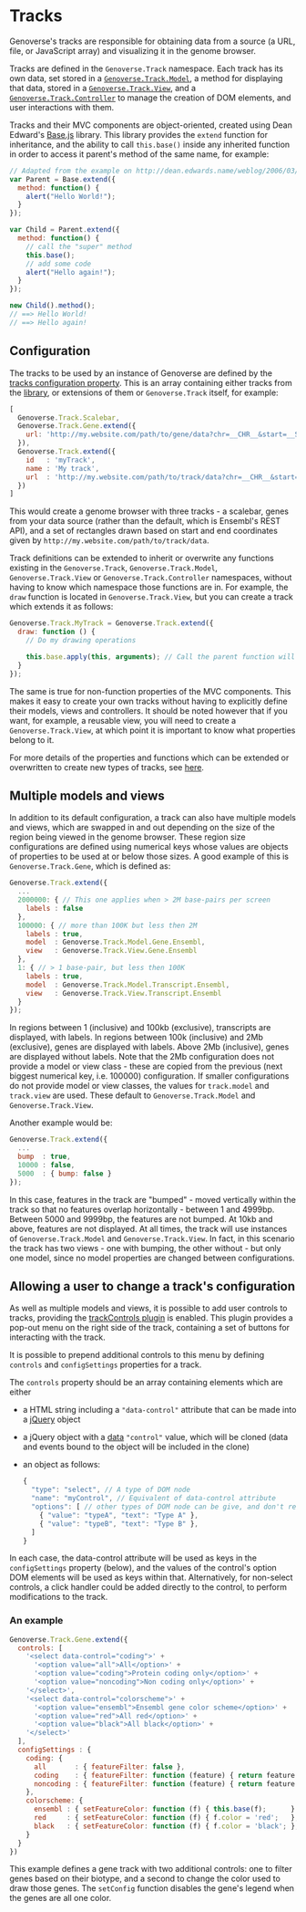 # Tracks

Genoverse's tracks are responsible for obtaining data from a source (a URL, file, or JavaScript array) and visualizing it in the genome browser.

Tracks are defined in the `Genoverse.Track` namespace. Each track has its own data, set stored in a [`Genoverse.Track.Model`](/docs/tracks/models.md), a method for displaying that data, stored in a [`Genoverse.Track.View`](/docs/tracks/views.md), and a [`Genoverse.Track.Controller`](/docs/tracks/controllers.md) to manage the creation of DOM elements, and user interactions with them. 

Tracks and their MVC components are object-oriented, created using Dean Edward's [Base.js](http://dean.edwards.name/weblog/2006/03/base/) library. This library provides the `extend` function for inheritance, and the ability to call `this.base()` inside any inherited function in order to access it parent's method of the same name, for example:

```javascript
// Adapted from the example on http://dean.edwards.name/weblog/2006/03/base/
var Parent = Base.extend({
  method: function() {
    alert("Hello World!");
  }
});

var Child = Parent.extend({
  method: function() {
    // call the "super" method
    this.base();
    // add some code
    alert("Hello again!");
  }
});

new Child().method();
// ==> Hello World!
// ==> Hello again!
```

## Configuration

The tracks to be used by an instance of Genoverse are defined by the [tracks configuration property](/docs/configuration.md#tracks-default-). This is an array containing either tracks from the [library](/docs/tracks/library.md), or extensions of them or `Genoverse.Track` itself, for example:

```javascript
[
  Genoverse.Track.Scalebar,
  Genoverse.Track.Gene.extend({
    url: 'http://my.website.com/path/to/gene/data?chr=__CHR__&start=__START__&end=__END__'
  }),
  Genoverse.Track.extend({
    id   : 'myTrack',
    name : 'My track',
    url  : 'http://my.website.com/path/to/track/data?chr=__CHR__&start=__START__&end=__END__'
  })
]
```

This would create a genome browser with three tracks - a scalebar, genes from your data source (rather than the default, which is Ensembl's REST API), and a set of rectangles drawn based on start and end coordinates given by `http://my.website.com/path/to/track/data`. 

Track definitions can be extended to inherit or overwrite any functions existing in the `Genoverse.Track`, `Genoverse.Track.Model`, `Genoverse.Track.View` or `Genoverse.Track.Controller` namespaces, without having to know which namespace those functions are in. For example, the `draw` function is located in `Genoverse.Track.View`, but you can create a track which extends it as follows:

```javascript
Genoverse.Track.MyTrack = Genoverse.Track.extend({
  draw: function () {
    // Do my drawing operations

    this.base.apply(this, arguments); // Call the parent function will all the input arguments
  }
});
```

The same is true for non-function properties of the MVC components. This makes it easy to create your own tracks without having to explicitly define their models, views and controllers. It should be noted however that if you want, for example, a reusable view, you will need to create a `Genoverse.Track.View`, at which point it is important to know what properties belong to it.

For more details of the properties and functions which can be extended or overwritten to create new types of tracks, see [here](/docs/tracks/configuration.md).

## Multiple models and views

In addition to its default configuration, a track can also have multiple models and views, which are swapped in and out depending on the size of the region being viewed in the genome browser. These region size configurations are defined using numerical keys whose values are objects of properties to be used at or below those sizes. A good example of this is `Genoverse.Track.Gene`, which is defined as:

```javascript
Genoverse.Track.extend({
  ...
  2000000: { // This one applies when > 2M base-pairs per screen
    labels : false
  },
  100000: { // more than 100K but less then 2M
    labels : true,
    model  : Genoverse.Track.Model.Gene.Ensembl,
    view   : Genoverse.Track.View.Gene.Ensembl
  },
  1: { // > 1 base-pair, but less then 100K
    labels : true,
    model  : Genoverse.Track.Model.Transcript.Ensembl,
    view   : Genoverse.Track.View.Transcript.Ensembl
  }
});
```

In regions between 1 (inclusive) and 100kb (exclusive), transcripts are displayed, with labels. In regions between 100k (inclusive) and 2Mb  (exclusive), genes are displayed with labels. Above 2Mb (inclusive), genes are displayed without labels. Note that the 2Mb configuration does not provide a model or view class - these are copied from the previous (next biggest numerical key, i.e. 100000) configuration. If smaller configurations do not provide model or view classes, the values for `track.model` and `track.view` are used. These default to `Genoverse.Track.Model` and `Genoverse.Track.View`.

Another example would be:

```javascript
Genoverse.Track.extend({
  ...
  bump  : true,
  10000 : false,
  5000  : { bump: false }
});
```

In this case, features in the track are "bumped" - moved vertically within the track so that no features overlap horizontally - between 1 and 4999bp. Between 5000 and 9999bp, the features are not bumped. At 10kb and above, features are not displayed. At all times, the track will use instances of `Genoverse.Track.Model` and `Genoverse.Track.View`. In fact, in this scenario the track has two views - one with bumping, the other without - but only one model, since no model properties are changed between configurations.

## Allowing a user to change a track's configuration

As well as multiple models and views, it is possible to add user controls to tracks, providing the [trackControls plugin](/docs/plugins.md#trackcontrols) is enabled. This plugin provides a pop-out menu on the right side of the track, containing a set of buttons for interacting with the track.

It is possible to prepend additional controls to this menu by defining `controls` and `configSettings` properties for a track. 

The `controls` property should be an array containing elements which are either

- a HTML string including a `"data-control"` attribute that can be made into a [jQuery](http://api.jquery.com/jQuery/#jQuery2) object 
- a jQuery object with a [data](http://api.jquery.com/jQuery.data/) `"control"` value, which will be cloned (data and events bound to the object will be included in the clone)
- an object as follows:
  
  ```javascript
  {
    "type": "select", // A type of DOM node
    "name": "myControl", // Equivalent of data-control attribute
    "options": [ // other types of DOM node can be give, and don't require an options property
      { "value": "typeA", "text": "Type A" },
      { "value": "typeB", "text": "Type B" },
    ]
  }
  ```

In each case, the data-control attribute will be used as keys in the `configSettings` property (below), and the values of the control's option DOM elements will be used as keys within that. Alternatively, for non-select controls, a click handler could be added directly to the control, to perform modifications to the track.

### An example

```javascript
Genoverse.Track.Gene.extend({
  controls: [
    '<select data-control="coding">' +
      '<option value="all">All</option>' +
      '<option value="coding">Protein coding only</option>' +
      '<option value="noncoding">Non coding only</option>' +
    '</select>',
    '<select data-control="colorscheme">' +
      '<option value="ensembl">Ensembl gene color scheme</option>' +
      '<option value="red">All red</option>' +
      '<option value="black">All black</option>' +
    '</select>'
  ],
  configSettings : {
    coding: {
      all       : { featureFilter: false },
      coding    : { featureFilter: function (feature) { return feature.biotype == 'protein_coding'; } },
      noncoding : { featureFilter: function (feature) { return feature.biotype != 'protein_coding'; } }
    },
    colorscheme: {
      ensembl : { setFeatureColor: function (f) { this.base(f);      }                },
      red     : { setFeatureColor: function (f) { f.color = 'red';   }, legend: false },
      black   : { setFeatureColor: function (f) { f.color = 'black'; }, legend: false }
    }
  }
})
```

This example defines a gene track with two additional controls: one to filter genes based on their biotype, and a second to change the color used to draw those genes. The `setConfig` function disables the gene's legend when the genes are all one color.
